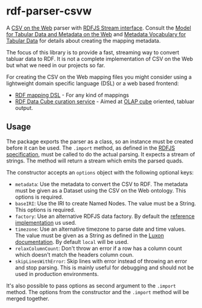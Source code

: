 # rdf-parser-csvw

A [CSV on the Web](https://www.w3.org/TR/tabular-data-primer/) parser with [RDFJS Stream interface](https://github.com/rdfjs/representation-task-force/). Consult the [Model for Tabular Data and Metadata on the Web](https://www.w3.org/TR/tabular-data-model/) and [Metadata Vocabulary for Tabular Data](https://www.w3.org/TR/tabular-metadata/) for details about creating the mapping metadata.

The focus of this library is to provide a fast, streaming way to convert tabluar data to RDF. It is not a complete implementation of CSV on the Web but what we need in our projects so far.

For creating the CSV on the Web mapping files you might consider using a lightweight domain specific language (DSL) or a web based frontend:

* [RDF mapping DSL](https://github.com/zazuko/rdf-mapping-dsl-user) - For any kind of mappings
* [RDF Data Cube curation service](https://github.com/zazuko/data-cube-curation/) - Aimed at [OLAP cube](https://en.wikipedia.org/wiki/OLAP_cube) oriented, tabluar output.

## Usage

The package exports the parser as a class, so an instance must be created before it can be used.
The `.import` method, as defined in the [RDFJS specification](http://rdf.js.org/#sink-interface), must be called to do the actual parsing.
It expects a stream of strings.
The method will return a stream which emits the parsed quads.

The constructor accepts an `options` object with the following optional keys:

- `metadata`: Use the metadata to convert the CSV to RDF.
  The metadata must be given as a Dataset using the CSV on the Web ontology.
  This options is required.
- `baseIRI`: Use the IRI to create Named Nodes.
  The value must be a String.
  This options is required.
- `factory`: Use an alternative RDFJS data factory.
  By default the [reference implementation](https://github.com/rdfjs/data-model/) us used.
- `timezone`: Use an alternative timezone to parse date and time values.
  The value must be given as a String as defined in the [Luxon documentation](https://moment.github.io/luxon/docs/manual/zones.html#specifying-a-zone).
  By default `local` will be used.
- `relaxColumnCount`: Don't throw an error if a row has a column count which doesn't match the headers column coun.
- `skipLinesWithError`: Skip lines with error instead of throwing an error and stop parsing.
  This is mainly useful for debugging and should not be used in production environments.

It's also possible to pass options as second argument to the `.import` method.
The options from the constructor and the `.import` method will be merged together.
